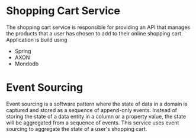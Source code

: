 # Shopping Cart Service
The shopping cart service is responsible for providing an API that manages the products that a user has chosen to add to their online shopping cart. Application is build using

- Spring
- AXON
- Mondodb

# Event Sourcing
Event sourcing is a software pattern where the state of data in a domain is captured and stored as a sequence of append-only events. Instead of storing the state of a data entity in a column or a property value, the state will be aggregated from a sequence of events. This service uses event sourcing to aggregate the state of a user's shopping cart.

